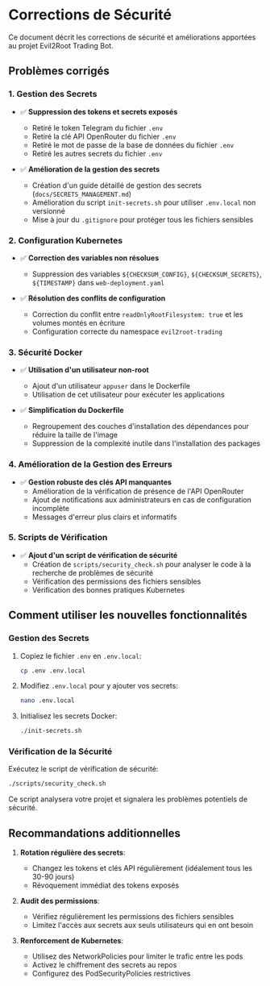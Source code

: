 # Corrections de Sécurité

Ce document décrit les corrections de sécurité et améliorations apportées au projet Evil2Root Trading Bot.

## Problèmes corrigés

### 1. Gestion des Secrets

- ✅ **Suppression des tokens et secrets exposés**
  - Retiré le token Telegram du fichier `.env`
  - Retiré la clé API OpenRouter du fichier `.env`
  - Retiré le mot de passe de la base de données du fichier `.env`
  - Retiré les autres secrets du fichier `.env`

- ✅ **Amélioration de la gestion des secrets**
  - Création d'un guide détaillé de gestion des secrets (`docs/SECRETS_MANAGEMENT.md`)
  - Amélioration du script `init-secrets.sh` pour utiliser `.env.local` non versionné
  - Mise à jour du `.gitignore` pour protéger tous les fichiers sensibles

### 2. Configuration Kubernetes

- ✅ **Correction des variables non résolues**
  - Suppression des variables `${CHECKSUM_CONFIG}`, `${CHECKSUM_SECRETS}`, `${TIMESTAMP}` dans `web-deployment.yaml`
  
- ✅ **Résolution des conflits de configuration**
  - Correction du conflit entre `readOnlyRootFilesystem: true` et les volumes montés en écriture
  - Configuration correcte du namespace `evil2root-trading`

### 3. Sécurité Docker

- ✅ **Utilisation d'un utilisateur non-root**
  - Ajout d'un utilisateur `appuser` dans le Dockerfile
  - Utilisation de cet utilisateur pour exécuter les applications
  
- ✅ **Simplification du Dockerfile**
  - Regroupement des couches d'installation des dépendances pour réduire la taille de l'image
  - Suppression de la complexité inutile dans l'installation des packages

### 4. Amélioration de la Gestion des Erreurs

- ✅ **Gestion robuste des clés API manquantes**
  - Amélioration de la vérification de présence de l'API OpenRouter
  - Ajout de notifications aux administrateurs en cas de configuration incomplète
  - Messages d'erreur plus clairs et informatifs

### 5. Scripts de Vérification

- ✅ **Ajout d'un script de vérification de sécurité**
  - Création de `scripts/security_check.sh` pour analyser le code à la recherche de problèmes de sécurité
  - Vérification des permissions des fichiers sensibles
  - Vérification des bonnes pratiques Kubernetes

## Comment utiliser les nouvelles fonctionnalités

### Gestion des Secrets

1. Copiez le fichier `.env` en `.env.local`:
   ```bash
   cp .env .env.local
   ```

2. Modifiez `.env.local` pour y ajouter vos secrets:
   ```bash
   nano .env.local
   ```

3. Initialisez les secrets Docker:
   ```bash
   ./init-secrets.sh
   ```

### Vérification de la Sécurité

Exécutez le script de vérification de sécurité:
```bash
./scripts/security_check.sh
```

Ce script analysera votre projet et signalera les problèmes potentiels de sécurité.

## Recommandations additionnelles

1. **Rotation régulière des secrets**:
   - Changez les tokens et clés API régulièrement (idéalement tous les 30-90 jours)
   - Révoquement immédiat des tokens exposés

2. **Audit des permissions**:
   - Vérifiez régulièrement les permissions des fichiers sensibles
   - Limitez l'accès aux secrets aux seuls utilisateurs qui en ont besoin

3. **Renforcement de Kubernetes**:
   - Utilisez des NetworkPolicies pour limiter le trafic entre les pods
   - Activez le chiffrement des secrets au repos
   - Configurez des PodSecurityPolicies restrictives 
